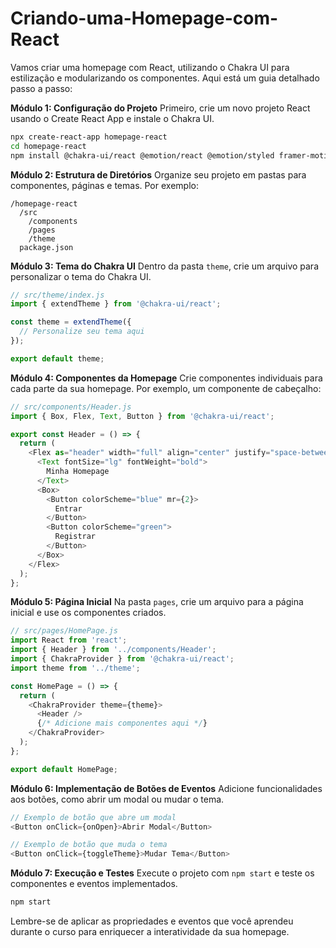 # Criando-uma-Homepage-com-React

Vamos criar uma homepage com React, utilizando o Chakra UI para estilização e modularizando os componentes. Aqui está um guia detalhado passo a passo:

**Módulo 1: Configuração do Projeto**
Primeiro, crie um novo projeto React usando o Create React App e instale o Chakra UI.

```bash
npx create-react-app homepage-react
cd homepage-react
npm install @chakra-ui/react @emotion/react @emotion/styled framer-motion
```

**Módulo 2: Estrutura de Diretórios**
Organize seu projeto em pastas para componentes, páginas e temas. Por exemplo:

```
/homepage-react
  /src
    /components
    /pages
    /theme
  package.json
```

**Módulo 3: Tema do Chakra UI**
Dentro da pasta `theme`, crie um arquivo para personalizar o tema do Chakra UI.

```javascript
// src/theme/index.js
import { extendTheme } from '@chakra-ui/react';

const theme = extendTheme({
  // Personalize seu tema aqui
});

export default theme;
```

**Módulo 4: Componentes da Homepage**
Crie componentes individuais para cada parte da sua homepage. Por exemplo, um componente de cabeçalho:

```javascript
// src/components/Header.js
import { Box, Flex, Text, Button } from '@chakra-ui/react';

export const Header = () => {
  return (
    <Flex as="header" width="full" align="center" justify="space-between" p={4}>
      <Text fontSize="lg" fontWeight="bold">
        Minha Homepage
      </Text>
      <Box>
        <Button colorScheme="blue" mr={2}>
          Entrar
        </Button>
        <Button colorScheme="green">
          Registrar
        </Button>
      </Box>
    </Flex>
  );
};
```

**Módulo 5: Página Inicial**
Na pasta `pages`, crie um arquivo para a página inicial e use os componentes criados.

```javascript
// src/pages/HomePage.js
import React from 'react';
import { Header } from '../components/Header';
import { ChakraProvider } from '@chakra-ui/react';
import theme from '../theme';

const HomePage = () => {
  return (
    <ChakraProvider theme={theme}>
      <Header />
      {/* Adicione mais componentes aqui */}
    </ChakraProvider>
  );
};

export default HomePage;
```

**Módulo 6: Implementação de Botões de Eventos**
Adicione funcionalidades aos botões, como abrir um modal ou mudar o tema.

```javascript
// Exemplo de botão que abre um modal
<Button onClick={onOpen}>Abrir Modal</Button>

// Exemplo de botão que muda o tema
<Button onClick={toggleTheme}>Mudar Tema</Button>
```

**Módulo 7: Execução e Testes**
Execute o projeto com `npm start` e teste os componentes e eventos implementados.

```bash
npm start
```

Lembre-se de aplicar as propriedades e eventos que você aprendeu durante o curso para enriquecer a interatividade da sua homepage.
